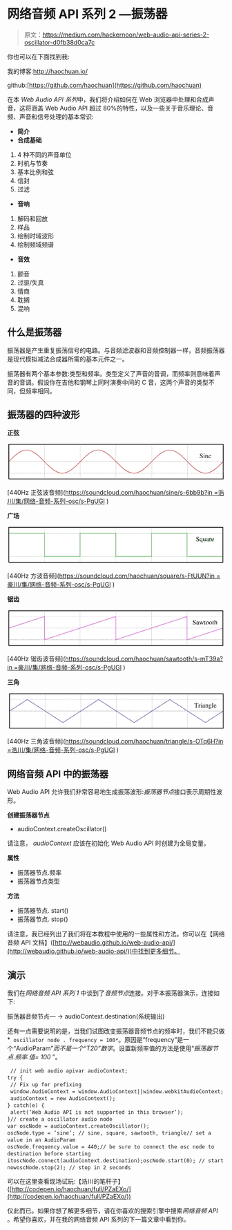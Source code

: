 # 网络音频 API 系列 2 —振荡器

> 原文：<https://medium.com/hackernoon/web-audio-api-series-2-oscillator-d0fb38d0ca7c>

你也可以在下面找到我:

我的博客:http://haochuan.io/

github:[https://github.com/haochuan](https://github.com/haochuan)

在本 *Web Audio API 系列*中，我们将介绍如何在 Web 浏览器中处理和合成声音，这将涵盖 Web Audio API 超过 80%的特性，以及一些关于音乐理论、音频、声音和信号处理的基本常识:

*   **简介**
*   **合成基础**

1.  4 种不同的声音单位
2.  时机与节奏
3.  基本比例和弦
4.  信封
5.  过滤

*   **音响**

1.  解码和回放
2.  样品
3.  绘制时域波形
4.  绘制频域频谱

*   **音效**

1.  颤音
2.  过驱/失真
3.  情商
4.  耽搁
5.  混响

## 什么是振荡器

振荡器是产生重复振荡信号的电路。与音频滤波器和音频控制器一样，音频振荡器是现代模拟减法合成器所需的基本元件之一。

振荡器有两个基本参数:类型和频率。类型定义了声音的音调，而频率则意味着声音的音调。假设你在吉他和钢琴上同时演奏中间的 C 音，这两个声音的类型不同，但频率相同。

## 振荡器的四种波形

**正弦**

![](img/8de3bc0ee0b406494cf098142d21e978.png)

[440Hz 正弦波音频]([https://soundcloud.com/haochuan/sine/s-6bb9b?in =浩川/集/网络-音频-系列-osc/s-PgUGl](https://soundcloud.com/haochuan/sine/s-6bb9b?in=haochuan/sets/web-audio-series-osc/s-PgUGl) )

**广场**

![](img/d57092bc999bbfe5dc76b17d1095c25f.png)

[440Hz 方波音频]([https://soundcloud.com/haochuan/square/s-FtUUN?in =豪川/集/网络-音频-系列-osc/s-PgUGl](https://soundcloud.com/haochuan/square/s-FtUUN?in=haochuan/sets/web-audio-series-osc/s-PgUGl) )

**锯齿**

![](img/a62fac8ff0f3c9dd4d64b9eb9238dd4e.png)

[440Hz 锯齿波音频]([https://soundcloud.com/haochuan/sawtooth/s-mT39a?in =豪川/集/网络-音频-系列-osc/s-PgUGl](https://soundcloud.com/haochuan/sawtooth/s-mT39a?in=haochuan/sets/web-audio-series-osc/s-PgUGl) )

**三角**

![](img/fd284c7e2f071677e2b019ee86bf30f4.png)

[440Hz 三角波音频]([https://soundcloud.com/haochuan/triangle/s-OTq6H?in =浩川/集/网络-音频-系列-osc/s-PgUGl](https://soundcloud.com/haochuan/triangle/s-OTq6H?in=haochuan/sets/web-audio-series-osc/s-PgUGl) )

## 网络音频 API 中的振荡器

Web Audio API 允许我们非常容易地生成振荡波形:*振荡器节点*接口表示周期性波形。

**创建振荡器节点**

*   audioContext.createOscillator()

请注意， *audioContext* 应该在初始化 Web Audio API 时创建为全局变量。

**属性**

*   振荡器节点.频率
*   振荡器节点类型

**方法**

*   振荡器节点. start()
*   振荡器节点. stop()

请注意，我已经列出了我们将在本教程中使用的一些属性和方法。你可以在【网络音频 API 文档】([http://webaudio.github.io/web-audio-api/](http://webaudio.github.io/web-audio-api/))中找到更多细节。

## 演示

我们在*网络音频 API 系列 1* 中谈到了*音频节点*连接。对于本振荡器演示，连接如下:

振荡器音频节点— -> audioContext.destination(系统输出)

还有一点需要说明的是，当我们试图改变振荡器音频节点的频率时，我们不能只做*` oscillator node . frequency = 100*`。原因是“frequency”是一个“AudioParam”*而不是一个“T20”数字*。设置新频率值的方法是使用“*振荡器节点.频率.值= 100* ”。

```
 // init web audio apivar audioContext;
try {
 // Fix up for prefixing
 window.AudioContext = window.AudioContext||window.webkitAudioContext;
 audioContext = new AudioContext();
} catch(e) {
 alert(‘Web Audio API is not supported in this browser’);
}// create a oscillator audio node
var oscNode = audioContext.createOscillator();
oscNode.type = ‘sine’; // sine, square, sawtooth, triangle// set a value in an AudioParam
oscNode.frequency.value = 440;// be sure to connect the osc node to destination before starting itoscNode.connect(audioContext.destination);oscNode.start(0); // start nowoscNode.stop(2); // stop in 2 seconds 
```

可以在这里查看现场试玩:【浩川的笔杆子】([http://codepen.io/haochuan/full/PZaEXo/](http://codepen.io/haochuan/full/PZaEXo/))

仅此而已。如果你想了解更多细节，请在你喜欢的搜索引擎中搜索*网络音频 API* 。希望你喜欢，并在我的网络音频 API 系列的下一篇文章中看到你。